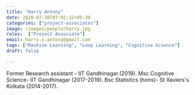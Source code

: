 ```yaml
---
title: "Harry Antony"
date: 2020-07-30T07:02:32+05:30
categories: ["project-associates"]
image: /images/people/harry.jpg
roles:  ["Project Associate"] 
email: harry.v.antony@gmail.com
tags: ["Machine Learning", "Loop Learning", "Cognitive Science"]
draft: false

---
```


Former Research assistant - IIT Gandhinagar.(2019). Msc Cognitive Science- IIT Gandhinagar (2017-2019). Bsc Statistics (hons)- St Xaviers's Kolkata (2014-2017).